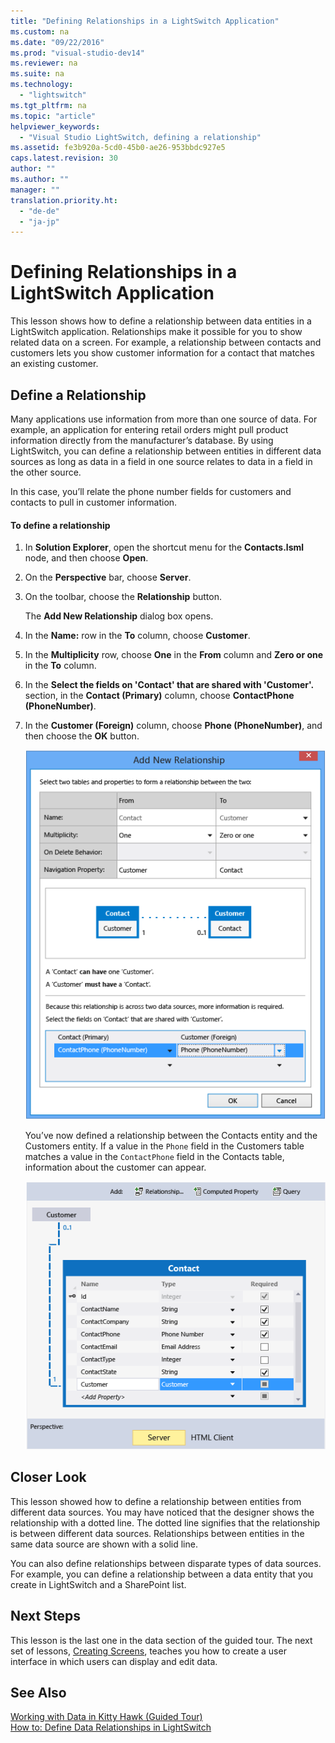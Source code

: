 ```yaml
---
title: "Defining Relationships in a LightSwitch Application"
ms.custom: na
ms.date: "09/22/2016"
ms.prod: "visual-studio-dev14"
ms.reviewer: na
ms.suite: na
ms.technology: 
  - "lightswitch"
ms.tgt_pltfrm: na
ms.topic: "article"
helpviewer_keywords: 
  - "Visual Studio LightSwitch, defining a relationship"
ms.assetid: fe3b920a-5cd0-45b0-ae26-953bbdc927e5
caps.latest.revision: 30
author: ""
ms.author: ""
manager: ""
translation.priority.ht: 
  - "de-de"
  - "ja-jp"
---
```

# Defining Relationships in a LightSwitch Application
This lesson shows how to define a relationship between data entities in a LightSwitch application. Relationships make it possible for you to show related data on a screen. For example, a relationship between contacts and customers lets you show customer information for a contact that matches an existing customer.  
  
## Define a Relationship  
 Many applications use information from more than one source of data. For example, an application for entering retail orders might pull product information directly from the manufacturer’s database. By using LightSwitch, you can define a relationship between entities in different data sources as long as data in a field in one source relates to data in a field in the other source.  
  
 In this case, you’ll relate the phone number fields for customers and contacts to pull in customer information.  
  
#### To define a relationship  
  
1.  In **Solution Explorer**, open the shortcut menu for the **Contacts.lsml** node, and then choose **Open**.  
  
2.  On the **Perspective** bar, choose **Server**.  
  
3.  On the toolbar, choose the **Relationship** button.  
  
     The **Add New Relationship** dialog box opens.  
  
4.  In the **Name:** row in the **To** column, choose **Customer**.  
  
5.  In the **Multiplicity** row, choose **One** in the **From** column and **Zero or one** in the **To** column.  
  
6.  In the **Select the fields on 'Contact' that are shared with 'Customer'.** section, in the **Contact (Primary)** column, choose **ContactPhone (PhoneNumber)**.  
  
7.  In the **Customer (Foreign)** column, choose **Phone (PhoneNumber)**, and then choose the **OK** button.  
  
     ![Define the relationship](../vs140/media/ls_tour03.png "LS_Tour03")  
  
     You’ve now defined a relationship between the Contacts entity and the Customers entity. If a value in the `Phone` field in the Customers table matches a value in the `ContactPhone` field in the Contacts table, information about the customer can appear.  
  
     ![The completed relationship](../vs140/media/ls_tour04.png "LS_Tour04")  
  
## Closer Look  
 This lesson showed how to define a relationship between entities from different data sources. You may have noticed that the designer shows the relationship with a dotted line. The dotted line signifies that the relationship is between different data sources. Relationships between entities in the same data source are shown with a solid line.  
  
 You can also define relationships between disparate types of data sources. For example, you can define a relationship between a data entity that you create in LightSwitch and a SharePoint list.  
  
## Next Steps  
 This lesson is the last one in the data section of the guided tour. The next set of lessons, [Creating Screens](../vs140/creating-screens-in-lightswitch.md), teaches you how to create a user interface in which users can display and edit data.  
  
## See Also  
 [Working with Data in Kitty Hawk (Guided Tour)](../vs140/working-with-data-in-lightswitch.md)   
 [How to: Define Data Relationships in LightSwitch](../vs140/how-to--define-data-relationships-in-lightswitch.md)